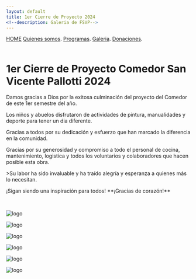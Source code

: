 ```yaml
---
layout: default
title: 1er Cierre de Proyecto 2024
<!--description: Galeria de FSVP-->
---
```

[HOME](./)
[Quienes somos](./quienes-somos.md).
[Programas](./programas.html).
[Galeria](./galeria.md).
[Donaciones](./donaciones.md).<br><br>

# 1er Cierre de Proyecto Comedor San Vicente Pallotti 2024
<p>Damos gracias a Dios por la exitosa culminación del proyecto del Comedor de este 1er semestre del año.</p>
<p>Los niños y abuelos disfrutaron de actividades de pintura, manualidades y deporte para tener un dia diferente.</p>
<p>Gracias a todos por su dedicación y esfuerzo que han marcado la diferencia en la comunidad.</p> <p>Gracias por su generosidad y compromiso a todo el personal de cocina, mantenimiento, logistica y todos los voluntarios y colaboradores que hacen posible esta obra.</p>
<p>>Su labor ha sido invaluable y ha traído alegría y esperanza a quienes más lo necesitan.</p
>¡Sigan siendo una inspiración para todos!
**¡Gracias de corazón!**</p><br>


![logo](https://fundacionsanvicentepallotti.github.io/images/cierrede-proyecto-oo2.jpg)

![logo](https://fundacionsanvicentepallotti.github.io/images/cierrede-proyecto-oo3.jpg)

![logo](https://fundacionsanvicentepallotti.github.io/images/cierrede-proyecto-oo4.jpg)

![logo](https://fundacionsanvicentepallotti.github.io/images/cierrede-proyecto-oo4.jpg)

![logo](https://fundacionsanvicentepallotti.github.io/images/cierrede-proyecto-oo6.jpg)

![logo](https://fundacionsanvicentepallotti.github.io/images/cierrede-proyecto-oo5.jpg)



